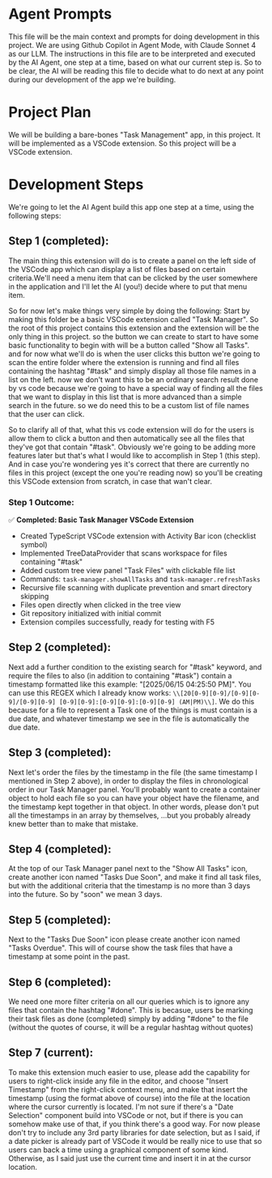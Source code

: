 # Agent Prompts

This file will be the main context and prompts for doing development in this project. We are using Github Copilot in Agent Mode, with Claude Sonnet 4 as our LLM. The instructions in this file are to be interpreted and executed by the AI Agent, one step at a time, based on what our current step is. So to be clear, the AI will be reading this file to decide what to do next at any point during our development of the app we're building.

# Project Plan

We will be building a bare-bones "Task Management" app, in this project. It will be implemented as a VSCode extension. So this project will be a VSCode extension. 

# Development Steps

We're going to let the AI Agent build this app one step at a time, using the following steps:

## Step 1 (completed):

The main thing this extension will do is to create a panel on the left side of the VSCode app which can display a list of files based on certain criteria.We'll need a menu item that can be clicked by the user somewhere in the application and I'll let the AI (you!) decide where to put that menu item. 

So for now let's make things very simple by doing the following: Start by making this folder be a basic VSCode extension called "Task Manager". So the root of this project contains this extension and the extension will be the only thing in this project. so the button we can create to start to have some basic functionality to begin with will be a button called "Show all Tasks". and for now what we'll do is when the user clicks this button we're going to scan the entire folder where the extension is running and find all files containing the hashtag "#task" and simply display all those file names in a list on the left. now we don't want this to be an ordinary search result done by vs code because we're going to have a special way of finding all the files that we want to display in this list that is more advanced than a simple search in the future. so we do need this to be a custom list of file names that the user can click. 

So to clarify all of that, what this vs code extension will do for the users is allow them to click a button and then automatically see all the files that they've got that contain "#task". Obviously we're going to be adding more features later but that's what I would like to accomplish in Step 1 (this step). And in case you're wondering yes it's correct that there are currently no files in this project (except the one you're reading now) so you'll be creating this VSCode extension from scratch, in case that wan't clear.

### Step 1 Outcome:

✅ **Completed: Basic Task Manager VSCode Extension**

- Created TypeScript VSCode extension with Activity Bar icon (checklist symbol)
- Implemented TreeDataProvider that scans workspace for files containing "#task" 
- Added custom tree view panel "Task Files" with clickable file list
- Commands: `task-manager.showAllTasks` and `task-manager.refreshTasks`
- Recursive file scanning with duplicate prevention and smart directory skipping
- Files open directly when clicked in the tree view
- Git repository initialized with initial commit
- Extension compiles successfully, ready for testing with F5

## Step 2 (completed):

Next add a further condition to the existing search for "#task" keyword, and require the files to also (in addition to containing "#task") contain a timestamp formatted like this example: "[2025/06/15 04:25:50 PM]". You can use this REGEX which I already know works: `\\[20[0-9][0-9]/[0-9][0-9]/[0-9][0-9] [0-9][0-9]:[0-9][0-9]:[0-9][0-9] (AM|PM)\\]`. We do this because for a file to represent a Task one of the things is must contain is a due date, and whatever timestamp we see in the file is automatically the due date.

## Step 3 (completed):

Next let's order the files by the timestamp in the file (the same timestamp I mentioned in Step 2 above), in order to display the files in chronological order in our Task Manager panel. You'll probably want to create a container object to hold each file so you can have your object have the filename, and the timestamp kept together in that object. In other words, please don't put all the timestamps in an array by themselves, ...but you probably already knew better than to make that mistake.

## Step 4 (completed):

At the top of our Task Manager panel next to the "Show All Tasks" icon, create another icon named "Tasks Due Soon", and make it find all task files, but with the additional criteria that the timestamp is no more than 3 days into the future. So by "soon" we mean 3 days.

## Step 5 (completed):

Next to the "Tasks Due Soon" icon please create another icon named "Tasks Overdue". This will of course show the task files that have a timestamp at some point in the past.

## Step 6 (completed):

We need one more filter criteria on all our queries which is to ignore any files that contain the hashtag "#done". This is becasue, users be marking their task files as done (completed) simply by adding "#done" to the file (without the quotes of course, it will be a regular hashtag without quotes)

## Step 7 (current):

To make this extension much easier to use, please add the capability for users to right-click inside any file in the editor, and choose "Insert Timestamp" from the right-click context menu, and make that insert the timestamp (using the format above of course) into the file at the location where the cursor currently is located. I'm not sure if there's a "Date Selection" component build into VSCode or not, but if there is you can somehow make use of that, if you think there's a good way. For now please don't try to include any 3rd party libraries for date selection, but as I said, if a date picker is already part of VSCode it would be really nice to use that so users can back a time using a graphical component of some kind. Otherwise, as I said just use the current time and insert it in at the cursor location.